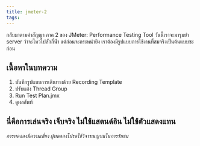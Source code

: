 ```yaml
---
title: jmeter-2
tags:
---
```


กลับมาตามคำสัญญา ภาค 2 ของ JMeter: Performance Testing Tool วันนี้เราจะมารุมยำ server ว่าจะไหวไปสักกี่น้ำ แต่ก่อนจะกระหนำยิง เราต้องมีรูปแบบการใช้งานที่สมจริงเป็นต้นแบบซะก่อน

## เนื้อหาในบทความ

1. บันทึกรูปแบบการเดินทางด้วย Recording Template
2. ปรับแต่ง Thread Group
3. Run Test Plan.jmx
4. ดูผลลัพท์

## นี่คือการเล่นจริง เจ็บจริง ไม่ใช้แสตนด์อิน ไม่ใช้ตัวแสดงแทน

*การทดลองมีความเสี่ยง ผู้ทดลองโปรดใช้วิจารณญาณในการรับชม*